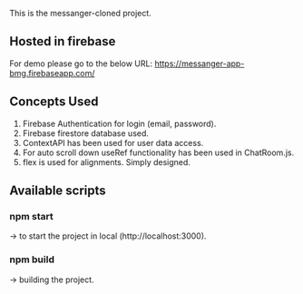This is the messanger-cloned project.

## Hosted in firebase

For demo please go to the below URL:
https://messanger-app-bmg.firebaseapp.com/

## Concepts Used

1. Firebase Authentication for login (email, password).
2. Firebase firestore database used.
3. ContextAPI has been used for user data access.
4. For auto scroll down useRef functionality has been used in ChatRoom.js.
5. flex is used for alignments. Simply designed.

## Available scripts

### npm start

-> to start the project in local (http://localhost:3000).

### npm build

-> building the project.
